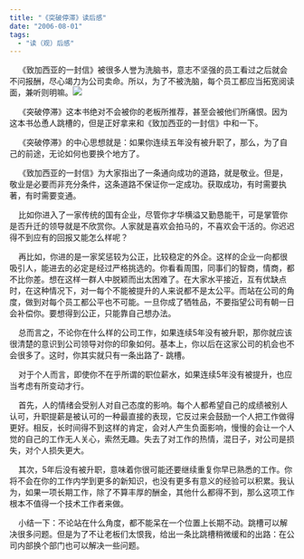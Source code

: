 ```yaml
---
title: "《突破停滞》读后感"
date: "2006-08-01"
tags: 
  - "读（观）后感"
---
```


    《致加西亚的一封信》被很多人誉为洗脑书，意志不坚强的员工看过之后就会不问报酬，尽心竭力为公司卖命。所以，为了不被洗脑，每个员工都应当拓宽阅读面，兼听则明嘛。![](images/smile_wink.gif)

    《突破停滞》这本书绝对不会被你的老板所推荐，甚至会被他们所痛恨。因为这本书怂恿人跳槽的，但是正好拿来和《致加西亚的一封信》中和一下。

    《突破停滞》的中心思想就是：如果你连续五年没有被升职了，那么，为了自己的前途，无论如何也要换个地方了。

    《致加西亚的一封信》为大家指出了一条通向成功的道路，就是敬业。但是，敬业是必要而非充分条件，这条道路不保证你一定成功。获取成功，有时需要执著，有时需要变通。

    比如你进入了一家传统的国有企业，尽管你才华横溢又勤恳能干，可是掌管你是否升迁的领导就是不欣赏你。人家就是喜欢会拍马的，不喜欢会干活的。你迟迟得不到应有的回报又能怎么样呢？

    再比如，你进的是一家奖惩较为公正，比较稳定的外企。这样的企业一向都很吸引人，能进去的必定是经过严格挑选的。你看看周围，同事们的智商，情商，都不比你差。想在这样一群人中脱颖而出太困难了。在大家水平接近，互有优缺点时，在这种情况下，对一每个不能被提升的人来说都不是太公平。而站在公司的角度，做到对每个员工都公平也不可能。一旦你成了牺牲品，不要指望公司有朝一日会补偿你。要想得到公正，只能靠自己想办法。

    总而言之，不论你在什么样的公司工作，如果连续5年没有被升职，那你就应该很清楚的意识到公司领导对你的印象如何。基本上，你以后在这家公司的机会也不会很多了。这时，你其实就只有一条出路了- 跳槽。

    对于个人而言，即使你不在乎所谓的职位薪水，如果连续5年没有被提升，也应当考虑有所变动才行。

    首先，人的情绪会受别人对自己态度的影响。每个人都希望自己的成绩被别人认可，升职提薪是被认可的一种最直接的表现，它反过来会鼓励一个人把工作做得更好。相反，长时间得不到这样的肯定，会对人产生负面影响，慢慢的会让一个人觉的自己的工作无人关心，索然无趣。失去了对工作的热情，混日子，对公司是损失，对个人损失更大。

    其次，5年后没有被升职，意味着你很可能还要继续重复你早已熟悉的工作。你将不会在你的工作内学到更多的新知识，也没有更多有意义的经验可以积累。我认为，如果一项长期工作，除了不算丰厚的酬金，其他什么都得不到，那么这项工作根本不值得一个技术工作者来做。

    小结一下：不论站在什么角度，都不能呆在一个位置上长期不动。跳槽可以解决很多问题。但是为了不让老板们太恨我，给出一条比跳槽稍微缓和的出路：在公司内部换个部门也可以解决一些问题。

